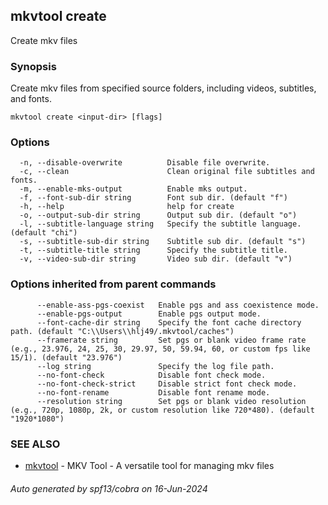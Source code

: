 ## mkvtool create

Create mkv files

### Synopsis

Create mkv files from specified source folders, including videos, subtitles, and fonts.

```
mkvtool create <input-dir> [flags]
```

### Options

```
  -n, --disable-overwrite          Disable file overwrite.
  -c, --clean                      Clean original file subtitles and fonts.
  -m, --enable-mks-output          Enable mks output.
  -f, --font-sub-dir string        Font sub dir. (default "f")
  -h, --help                       help for create
  -o, --output-sub-dir string      Output sub dir. (default "o")
  -l, --subtitle-language string   Specify the subtitle language. (default "chi")
  -s, --subtitle-sub-dir string    Subtitle sub dir. (default "s")
  -t, --subtitle-title string      Specify the subtitle title.
  -v, --video-sub-dir string       Video sub dir. (default "v")
```

### Options inherited from parent commands

```
      --enable-ass-pgs-coexist   Enable pgs and ass coexistence mode.
      --enable-pgs-output        Enable pgs output mode.
      --font-cache-dir string    Specify the font cache directory path. (default "C:\\Users\\hlj49/.mkvtool/caches")
      --framerate string         Set pgs or blank video frame rate (e.g., 23.976, 24, 25, 30, 29.97, 50, 59.94, 60, or custom fps like 15/1). (default "23.976")
      --log string               Specify the log file path.
      --no-font-check            Disable font check mode.
      --no-font-check-strict     Disable strict font check mode.
      --no-font-rename           Disable font rename mode.
      --resolution string        Set pgs or blank video resolution (e.g., 720p, 1080p, 2k, or custom resolution like 720*480). (default "1920*1080")
```

### SEE ALSO

* [mkvtool](mkvtool.md)	 - MKV Tool - A versatile tool for managing mkv files

###### Auto generated by spf13/cobra on 16-Jun-2024
